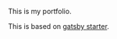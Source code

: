 This is my portfolio.

This is based on [gatsby starter](https://github.com/LekoArts/gatsby-starter-portfolio-jodie).
